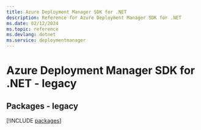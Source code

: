 ```yaml
---
title: Azure Deployment Manager SDK for .NET
description: Reference for Azure Deployment Manager SDK for .NET
ms.date: 02/12/2024
ms.topic: reference
ms.devlang: dotnet
ms.service: deploymentmanager
---
```

# Azure Deployment Manager SDK for .NET - legacy
## Packages - legacy
[!INCLUDE [packages](deployment-manager-index.md)]